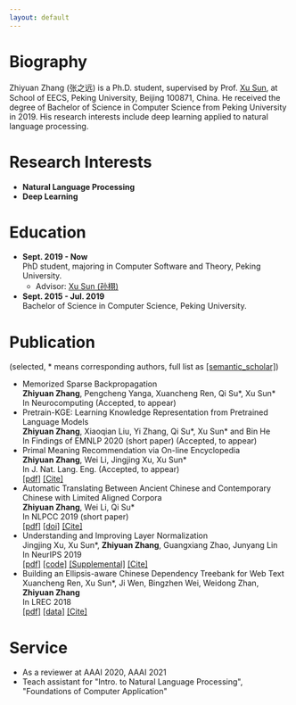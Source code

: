 ```yaml
---
layout: default
---
```


# Biography
Zhiyuan Zhang (张之远) is a Ph.D. student, supervised by Prof. [Xu Sun](https://xusun.org), at School of EECS, Peking University, Beijing 100871, China. He received the degree of Bachelor of Science in Computer Science from Peking University in 2019. His research interests include deep learning applied to natural language processing.

# Research Interests

* **Natural Language Processing**
* **Deep Learning**

# Education
- **Sept. 2019 - Now**  
  PhD student, majoring in Computer Software and Theory, Peking University.  
  - Advisor: [Xu Sun (孙栩)](https://xusun.org)
- **Sept. 2015 - Jul. 2019**  
  Bachelor of Science in Computer Science, Peking University.

# Publication

(selected, \* means corresponding authors, full list as [[semantic_scholar]](https://www.semanticscholar.org/author/Zhiyuan-Zhang/50317060))
- Memorized Sparse Backpropagation    
  **Zhiyuan Zhang**, Pengcheng Yanga, Xuancheng Ren, Qi Su\*, Xu Sun\*    
  In Neurocomputing (Accepted, to appear)    
- Pretrain-KGE: Learning Knowledge Representation from Pretrained Language Models    
  **Zhiyuan Zhang**, Xiaoqian Liu, Yi Zhang, Qi Su\*, Xu Sun\* and Bin He    
  In Findings of EMNLP 2020 (short paper) (Accepted, to appear)   
- Primal Meaning Recommendation via On-line Encyclopedia   
  **Zhiyuan Zhang**, Wei Li, Jingjing Xu, Xu Sun\*   
  In J. Nat. Lang. Eng. (Accepted, to appear)    
  [[pdf]](https://arxiv.org/pdf/1808.04660.pdf) [[Cite]](https://scholar.googleusercontent.com/scholar.bib?q=info:VFeF7SsV0H0J:scholar.google.com/&output=citation&scisdr=CgUbr4kIEIfDg5j-daI:AAGBfm0AAAAAX2L7baKhHl7ez6S5iBB6BBAd08Rc-r0T&scisig=AAGBfm0AAAAAX2L7bcIgf75Uv0CP2oHsTZ-WrgSfIUrj&scisf=4&ct=citation&cd=-1&hl=zh-CN)   
- Automatic Translating Between Ancient Chinese and Contemporary Chinese with Limited Aligned Corpora    
  **Zhiyuan Zhang**, Wei Li, Qi Su\*   
  In NLPCC 2019 (short paper)    
  [[pdf]](https://arxiv.org/pdf/1803.01557.pdf) [[doi]](https://link.springer.com/chapter/10.1007%2F978-3-030-32236-6_13) [[Cite]](https://citation-needed.springer.com/v2/references/10.1007/978-3-030-32236-6_13?format=bibtex)  
- Understanding and Improving Layer Normalization    
  Jingjing Xu, Xu Sun\*, **Zhiyuan Zhang**, Guangxiang Zhao, Junyang Lin    
  In NeurIPS 2019    
  [[pdf]](https://papers.nips.cc/paper/8689-understanding-and-improving-layer-normalization.pdf) [[code]](https://github.com/lancopku/AdaNorm) [[Supplemental]](https://papers.nips.cc/paper/8689-understanding-and-improving-layer-normalization-supplemental.zip) [[Cite]](https://papers.nips.cc/paper/8689-understanding-and-improving-layer-normalization/bibtex)  
- Building an Ellipsis-aware Chinese Dependency Treebank for Web Text    
  Xuancheng Ren, Xu Sun\*, Ji Wen, Bingzhen Wei, Weidong Zhan, **Zhiyuan Zhang**    
  In LREC 2018    
  [[pdf]](http://www.lrec-conf.org/proceedings/lrec2018/pdf/297.pdf) [[data]](https://github.com/lancopku/Chinese-Dependency-Treebank-with-Ellipsis) [[Cite]](https://www.aclweb.org/anthology/L18-1276.bib)

# Service
- As a reviewer at AAAI 2020, AAAI 2021
- Teach assistant for "Intro. to Natural Language Processing", "Foundations of Computer Application"
